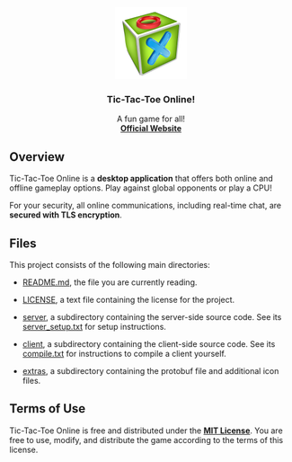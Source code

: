 <div align="center">

  ![TicTacToe](./extras/128x128.png)

  <h3>Tic-Tac-Toe Online!</h3>

  A fun game for all!
  <br>
  <strong>[Official Website](https://www.revogg.com/downloads)</strong>

</div>

## Overview

Tic-Tac-Toe Online is a **desktop application** that offers both online and offline gameplay options. Play against global opponents or play a CPU!

For your security, all online communications, including real-time chat, are **secured with TLS encryption**.

## Files

This project consists of the following main directories:

  * [README.md](./README.md), the file you are currently reading.
  
  * [LICENSE](./LICENSE), a text file containing the license for the project.
  
  * [server](./server), a subdirectory containing the server-side source code. See its [server_setup.txt](./server/server_setup.md) for setup instructions.
  
  * [client](./client), a subdirectory containing the client-side source code. See its [compile.txt](./client/compile.txt) for instructions to compile a client yourself.
  
  * [extras](./extras), a subdirectory containing the protobuf file and additional icon files. 

## Terms of Use

Tic-Tac-Toe Online is free and distributed under the [**MIT License**](./LICENSE). You are free to use, modify, and distribute the game according to the terms of this license.

